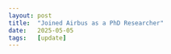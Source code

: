 ```yaml
---
layout: post
title:  "Joined Airbus as a PhD Researcher"
date:   2025-05-05
tags:   [update]
---
```


